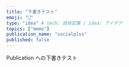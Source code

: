 ```yaml
---
title: "下書きテスト"
emoji: "📌"
type: "idea" # tech: 技術記事 / idea: アイデア
topics: ["memo"]
publication_name: "socialplus"
published: false
---
```


Publication への下書きテスト
